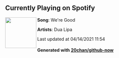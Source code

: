 ## Currently Playing on Spotify

[<img align="left" width="100" src="https://i.scdn.co/image/ab67616d00001e02f4b8a43495c6172243cf16f4">](https://open.spotify.com/album/0JeyP8r2hBxYIoxXv11XiX)

**Song**: We're Good

**Artists**: Dua Lipa

Last updated at 04/14/2021 11:54

#### Generated with [20chan/github-now](https://github.com/20chan/github-now)